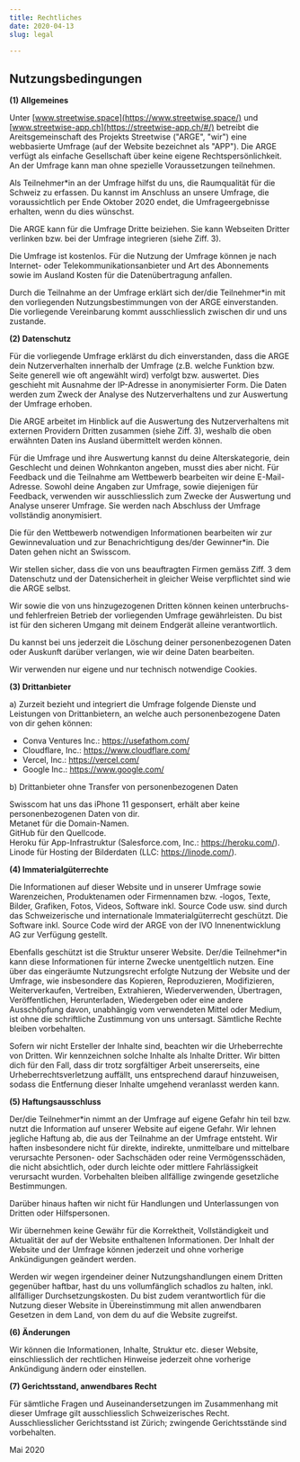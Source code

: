 ```yaml
---
title: Rechtliches
date: 2020-04-13
slug: legal

---
```

## Nutzungsbedingungen

**(1) Allgemeines**

Unter [www.streetwise.space](https://www.streetwise.space/) und [www.streetwise-app.ch](https://streetwise-app.ch/#/) betreibt die Areitsgemeinschaft des Projekts Streetwise ("ARGE", "wir") eine webbasierte Umfrage (auf der Website bezeichnet als "APP"). Die ARGE verfügt als einfache Gesellschaft über keine eigene Rechtspersönlichkeit. An der Umfrage kann man ohne spezielle Voraussetzungen teilnehmen.

Als Teilnehmer*in an der Umfrage hilfst du uns, die Raumqualität für die Schweiz zu erfassen. Du kannst im Anschluss an unsere Umfrage, die voraussichtlich per Ende Oktober 2020 endet, die Umfrageergebnisse erhalten, wenn du dies wünschst.

Die ARGE kann für die Umfrage Dritte beiziehen. Sie kann Webseiten Dritter verlinken bzw. bei der Umfrage integrieren (siehe Ziff. 3).

Die Umfrage ist kostenlos. Für die Nutzung der Umfrage können je nach Internet- oder Telekommunikationsanbieter und Art des Abonnements sowie im Ausland Kosten für die Datenübertragung anfallen.

Durch die Teilnahme an der Umfrage erklärt sich der/die Teilnehmer*in mit den vorliegenden Nutzungsbestimmungen von der ARGE einverstanden. Die vorliegende Vereinbarung kommt ausschliesslich zwischen dir und uns zustande.

**(2) Datenschutz**

Für die vorliegende Umfrage erklärst du dich einverstanden, dass die ARGE dein Nutzerverhalten innerhalb der Umfrage (z.B. welche Funktion bzw. Seite generell wie oft angewählt wird) verfolgt bzw. auswertet. Dies geschieht mit Ausnahme der IP-Adresse in anonymisierter Form. Die Daten werden zum Zweck der Analyse des Nutzerverhaltens und zur Auswertung der Umfrage erhoben.

Die ARGE arbeitet im Hinblick auf die Auswertung des Nutzerverhaltens mit externen Providern Dritten zusammen (siehe Ziff. 3), weshalb die oben erwähnten Daten ins Ausland übermittelt werden können.

Für die Umfrage und ihre Auswertung kannst du deine Alterskategorie, dein Geschlecht und deinen Wohnkanton angeben, musst dies aber nicht. Für Feedback und die Teilnahme am Wettbewerb bearbeiten wir deine E-Mail-Adresse. Sowohl deine Angaben zur Umfrage, sowie diejenigen für Feedback, verwenden wir ausschliesslich zum Zwecke der Auswertung und Analyse unserer Umfrage. Sie werden nach Abschluss der Umfrage vollständig anonymisiert.

Die für den Wettbewerb notwendigen Informationen bearbeiten wir zur Gewinnevaluation und zur Benachrichtigung des/der Gewinner*in. Die Daten gehen nicht an Swisscom.

Wir stellen sicher, dass die von uns beauftragten Firmen gemäss Ziff. 3 dem Datenschutz und der Datensicherheit in gleicher Weise verpflichtet sind wie die ARGE selbst.

Wir sowie die von uns hinzugezogenen Dritten können keinen unterbruchs- und fehlerfreien Betrieb der vorliegenden Umfrage gewährleisten. Du bist ist für den sicheren Umgang mit deinem Endgerät alleine verantwortlich.

Du kannst bei uns jederzeit die Löschung deiner personenbezogenen Daten oder Auskunft darüber verlangen, wie wir deine Daten bearbeiten.

Wir verwenden nur eigene und nur technisch notwendige Cookies.

**(3) Drittanbieter**

a) Zurzeit bezieht und integriert die Umfrage folgende Dienste und Leistungen von Drittanbietern, an welche auch personenbezogene Daten von dir gehen können:

* Conva Ventures Inc.: https://usefathom.com/
* Cloudflare, Inc.: https://www.cloudflare.com/
* Vercel, Inc.: https://vercel.com/
* Google Inc.: https://www.google.com/

b) Drittanbieter ohne Transfer von personenbezogenen Daten

Swisscom hat uns das iPhone 11 gesponsert, erhält aber keine personenbezogenen Daten von dir.  
Metanet für die Domain-Namen.  
GitHub für den Quellcode.  
Heroku für App-Infrastruktur (Salesforce.com, Inc.: https://heroku.com/).  
Linode für Hosting der Bilderdaten (LLC: https://linode.com/).

**(4) Immaterialgüterrechte**

Die Informationen auf dieser Website und in unserer Umfrage sowie Warenzeichen, Produktenamen oder Firmennamen bzw. -logos, Texte, Bilder, Grafiken, Fotos, Videos, Software inkl. Source Code usw. sind durch das Schweizerische und internationale Immaterialgüterrecht geschützt. Die Software inkl. Source Code wird der ARGE von der IVO Innenentwicklung AG zur Verfügung gestellt.

Ebenfalls geschützt ist die Struktur unserer Website. Der/die Teilnehmer*in kann diese Informationen für interne Zwecke unentgeltlich nutzen. Eine über das eingeräumte Nutzungsrecht erfolgte Nutzung der Website und der Umfrage, wie insbesondere das Kopieren, Reproduzieren, Modifizieren, Weiterverkaufen, Vertreiben, Extrahieren, Wiederverwenden, Übertragen, Veröffentlichen, Herunterladen, Wiedergeben oder eine andere Ausschöpfung davon, unabhängig vom verwendeten Mittel oder Medium, ist ohne die schriftliche Zustimmung von uns untersagt. Sämtliche Rechte bleiben vorbehalten.

Sofern wir nicht Ersteller der Inhalte sind, beachten wir die Urheberrechte von Dritten. Wir kennzeichnen solche Inhalte als Inhalte Dritter. Wir bitten dich für den Fall, dass dir trotz sorgfältiger Arbeit unsererseits, eine Urheberrechtsverletzung auffällt, uns entsprechend darauf hinzuweisen, sodass die Entfernung dieser Inhalte umgehend veranlasst werden kann.

**(5) Haftungsausschluss**

Der/die Teilnehmer*in nimmt an der Umfrage auf eigene Gefahr hin teil bzw. nutzt die Information auf unserer Website auf eigene Gefahr. Wir lehnen jegliche Haftung ab, die aus der Teilnahme an der Umfrage entsteht. Wir haften insbesondere nicht für direkte, indirekte, unmittelbare und mittelbare verursachte Personen- oder Sachschäden oder reine Vermögensschäden, die nicht absichtlich, oder durch leichte oder mittlere Fahrlässigkeit verursacht wurden. Vorbehalten bleiben allfällige zwingende gesetzliche Bestimmungen.

Darüber hinaus haften wir nicht für Handlungen und Unterlassungen von Dritten oder Hilfspersonen.

Wir übernehmen keine Gewähr für die Korrektheit, Vollständigkeit und Aktualität der auf der Website enthaltenen Informationen. Der Inhalt der Website und der Umfrage können jederzeit und ohne vorherige Ankündigungen geändert werden.

Werden wir wegen irgendeiner deiner Nutzungshandlungen einem Dritten gegenüber haftbar, hast du uns vollumfänglich schadlos zu halten, inkl. allfälliger Durchsetzungskosten. Du bist zudem verantwortlich für die Nutzung dieser Website in Übereinstimmung mit allen anwendbaren Gesetzen in dem Land, von dem du auf die Website zugreifst.

**(6) Änderungen**

Wir können die Informationen, Inhalte, Struktur etc. dieser Website, einschliesslich der rechtlichen Hinweise jederzeit ohne vorherige Ankündigung ändern oder einstellen.

**(7) Gerichtsstand, anwendbares Recht**

Für sämtliche Fragen und Auseinandersetzungen im Zusammenhang mit dieser Umfrage gilt ausschliesslich Schweizerisches Recht. Ausschliesslicher Gerichtsstand ist Zürich; zwingende Gerichtsstände sind vorbehalten.

Mai 2020